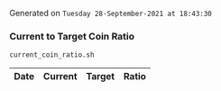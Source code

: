 Generated on `Tuesday 28-September-2021 at 18:43:30`

### Current to Target Coin Ratio
`current_coin_ratio.sh`

Date|Current|Target|Ratio
---|---|---|---
